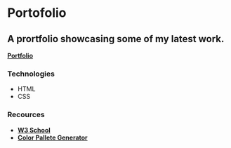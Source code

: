 # Portofolio
## A prortfolio showcasing some of my latest work.

[**Portfolio**]("https://sebzg.github.io/szg-portfolio/")

### Technologies
- HTML
- CSS

### Recources
- [**W3 School**]("https://www.w3schools.com/")
- [**Color Pallete Generator**]("https://coolors.co/")